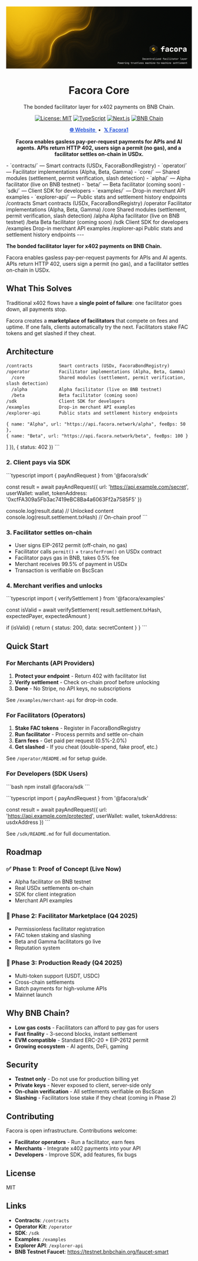 <p align="center">
  <img src="assets/facora-banner.png" alt="Facora banner" />
</p>

<h1 align="center">Facora Core</h1>

<p align="center">The bonded facilitator layer for x402 payments on BNB Chain.</p>

<p align="center">
  <a href="https://opensource.org/licenses/MIT"><img src="https://img.shields.io/badge/License-MIT-yellow.svg" alt="License: MIT" /></a>
  <a href="https://www.typescriptlang.org/"><img src="https://img.shields.io/badge/TypeScript-5.2-blue" alt="TypeScript" /></a>
  <a href="https://nextjs.org/"><img src="https://img.shields.io/badge/Next.js-14.0-black" alt="Next.js" /></a>
  <a href="https://testnet.bscscan.com/"><img src="https://img.shields.io/badge/BNB%20Chain-Testnet-yellow" alt="BNB Chain" /></a>
</p>

<p align="center">
  <a href="https://facora.org/" style="color:#1d4ed8;text-decoration:underline;font-weight:600;">
    🌐 Website
  </a>
  &nbsp;•&nbsp;
  <a href="https://x.com/facora1" style="color:#1d4ed8;text-decoration:underline;font-weight:600;">
    𝕏 Facora1
  </a>
</p>

<p align="center"><strong>Facora enables gasless pay-per-request payments for APIs and AI agents. APIs return HTTP 402, users sign a permit (no gas), and a facilitator settles on-chain in USDx.</strong></p>
- `contracts/` — Smart contracts (USDx, FacoraBondRegistry)
- `operator/` — Facilitator implementations (Alpha, Beta, Gamma)
  - `core/` — Shared modules (settlement, permit verification, slash detection)
  - `alpha/` — Alpha facilitator (live on BNB testnet)
  - `beta/` — Beta facilitator (coming soon)
- `sdk/` — Client SDK for developers
- `examples/` — Drop-in merchant API examples
- `explorer-api/` — Public stats and settlement history endpoints
/contracts          Smart contracts (USDx, FacoraBondRegistry)
/operator           Facilitator implementations (Alpha, Beta, Gamma)
  /core             Shared modules (settlement, permit verification, slash detection)
  /alpha            Alpha facilitator (live on BNB testnet)
  /beta             Beta facilitator (coming soon)
/sdk                Client SDK for developers
/examples           Drop-in merchant API examples
/explorer-api       Public stats and settlement history endpoints
---

**The bonded facilitator layer for x402 payments on BNB Chain.**

Facora enables gasless pay-per-request payments for APIs and AI agents. APIs return HTTP 402, users sign a permit (no gas), and a facilitator settles on-chain in USDx.

## What This Solves

Traditional x402 flows have a **single point of failure**: one facilitator goes down, all payments stop.

Facora creates a **marketplace of facilitators** that compete on fees and uptime. If one fails, clients automatically try the next. Facilitators stake FAC tokens and get slashed if they cheat.

## Architecture

```
/contracts          Smart contracts (USDx, FacoraBondRegistry)
/operator           Facilitator implementations (Alpha, Beta, Gamma)
  /core             Shared modules (settlement, permit verification, slash detection)
  /alpha            Alpha facilitator (live on BNB testnet)
  /beta             Beta facilitator (coming soon)
/sdk                Client SDK for developers
/examples           Drop-in merchant API examples
/explorer-api       Public stats and settlement history endpoints
```
    { name: "Alpha", url: "https://api.facora.network/alpha", feeBps: 50 },
    { name: "Beta", url: "https://api.facora.network/beta", feeBps: 100 }
  ]
}), { status: 402 })
\`\`\`

### 2. Client pays via SDK

\`\`\`typescript
import { payAndRequest } from '@facora/sdk'

const result = await payAndRequest({
  url: 'https://api.example.com/secret',
  userWallet: wallet,
  tokenAddress: '0xcfFA309a5Fb3ac7419eBC8Ba4a6063Ff2a7585F5'
})

console.log(result.data)              // Unlocked content
console.log(result.settlement.txHash) // On-chain proof
\`\`\`

### 3. Facilitator settles on-chain

- User signs EIP-2612 permit (off-chain, no gas)
- Facilitator calls `permit()` + `transferFrom()` on USDx contract
- Facilitator pays gas in BNB, takes 0.5% fee
- Merchant receives 99.5% of payment in USDx
- Transaction is verifiable on BscScan

### 4. Merchant verifies and unlocks

\`\`\`typescript
import { verifySettlement } from '@facora/examples'

const isValid = await verifySettlement(
  result.settlement.txHash,
  expectedPayer,
  expectedAmount
)

if (isValid) {
  return { status: 200, data: secretContent }
}
\`\`\`

## Quick Start

### For Merchants (API Providers)

1. **Protect your endpoint** - Return 402 with facilitator list
2. **Verify settlement** - Check on-chain proof before unlocking
3. **Done** - No Stripe, no API keys, no subscriptions

See `/examples/merchant-api` for drop-in code.

### For Facilitators (Operators)

1. **Stake FAC tokens** - Register in FacoraBondRegistry
2. **Run facilitator** - Process permits and settle on-chain
3. **Earn fees** - Get paid per request (0.5%-2.0%)
4. **Get slashed** - If you cheat (double-spend, fake proof, etc.)

See `/operator/README.md` for setup guide.

### For Developers (SDK Users)

\`\`\`bash
npm install @facora/sdk
\`\`\`

\`\`\`typescript
import { payAndRequest } from '@facora/sdk'

const result = await payAndRequest({
  url: 'https://api.example.com/protected',
  userWallet: wallet,
  tokenAddress: usdxAddress
})
\`\`\`

See `/sdk/README.md` for full documentation.

## Roadmap

### ✅ Phase 1: Proof of Concept (Live Now)
- Alpha facilitator on BNB testnet
- Real USDx settlements on-chain
- SDK for client integration
- Merchant API examples

### 🚧 Phase 2: Facilitator Marketplace (Q4 2025)
- Permissionless facilitator registration
- FAC token staking and slashing
- Beta and Gamma facilitators go live
- Reputation system

### 🔮 Phase 3: Production Ready (Q4 2025)
- Multi-token support (USDT, USDC)
- Cross-chain settlements
- Batch payments for high-volume APIs
- Mainnet launch

## Why BNB Chain?

- **Low gas costs** - Facilitators can afford to pay gas for users
- **Fast finality** - 3-second blocks, instant settlement
- **EVM compatible** - Standard ERC-20 + EIP-2612 permit
- **Growing ecosystem** - AI agents, DeFi, gaming

## Security

- **Testnet only** - Do not use for production billing yet
- **Private keys** - Never exposed to client, server-side only
- **On-chain verification** - All settlements verifiable on BscScan
- **Slashing** - Facilitators lose stake if they cheat (coming in Phase 2)

## Contributing

Facora is open infrastructure. Contributions welcome:

- **Facilitator operators** - Run a facilitator, earn fees
- **Merchants** - Integrate x402 payments into your API
- **Developers** - Improve SDK, add features, fix bugs

## License

MIT

## Links

- **Contracts**: `/contracts`
- **Operator Kit**: `/operator`
- **SDK**: `/sdk`
- **Examples**: `/examples`
- **Explorer API**: `/explorer-api`
- **BNB Testnet Faucet**: https://testnet.bnbchain.org/faucet-smart
